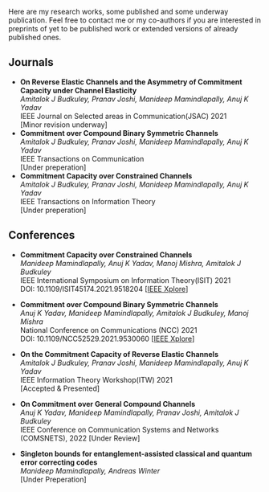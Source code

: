 Here are my research works, some published and some underway publication. Feel free to contact me or my co-authors if you are interested in preprints of yet to be published work or extended versions of already published ones.

## Journals
-	**On Reverse Elastic Channels and the Asymmetry of Commitment Capacity under Channel Elasticity**\
	_Amitalok J Budkuley, Pranav Joshi, Manideep Mamindlapally, Anuj K Yadav_ \
    IEEE Journal on Selected areas in Communication(JSAC) 2021 \
    [Minor revision underway]
-	**Commitment over Compound Binary Symmetric Channels** \
	_Amitalok J Budkuley, Pranav Joshi, Manideep Mamindlapally, Anuj K Yadav_ \
    IEEE Transactions on Communication \
    [Under preperation]
-	**Commitment Capacity over Constrained Channels** \
	_Amitalok J Budkuley, Pranav Joshi, Manideep Mamindlapally, Anuj K Yadav_ \
    IEEE Transactions on Information Theory \
    [Under preperation]

## Conferences
-	**Commitment Capacity over Constrained Channels** \
	_Manideep Mamindlapally, Anuj K Yadav, Manoj Mishra, Amitalok J Budkuley_ \
    IEEE International Symposium on Information Theory(ISIT) 2021 \
    DOI: 10.1109/ISIT45174.2021.9518204 [[IEEE Xplore](https://doi.org/10.1109/ISIT45174.2021.9518204)]
-	**Commitment over Compound Binary Symmetric Channels** \
	_Anuj K Yadav, Manideep Mamindlapally, Amitalok J Budkuley, Manoj Mishra_ \
    National Conference on Communications (NCC) 2021 \
    DOI: 10.1109/NCC52529.2021.9530060 [[IEEE Xplore](https://doi.org/10.1109/NCC52529.2021.9530060)]
-	**On the Commitment Capacity of Reverse Elastic Channels**\
	_Amitalok J Budkuley, Pranav Joshi, Manideep Mamindlapally, Anuj K Yadav_ \
    IEEE Information Theory Workshop(ITW) 2021 \
    [Accepted & Presented]

-	**On Commitment over General Compound Channels** \
	_Anuj K Yadav, Manideep Mamindlapally, Pranav Joshi, Amitalok J Budkuley_ \
    IEEE Conference on Communication Systems and Networks (COMSNETS), 2022 
    [Under Review]

-	**Singleton bounds for entanglement-assisted classical and quantum error correcting codes**\
	_Manideep Mamindlapally, Andreas Winter_ \
    [Under Preperation]


   

